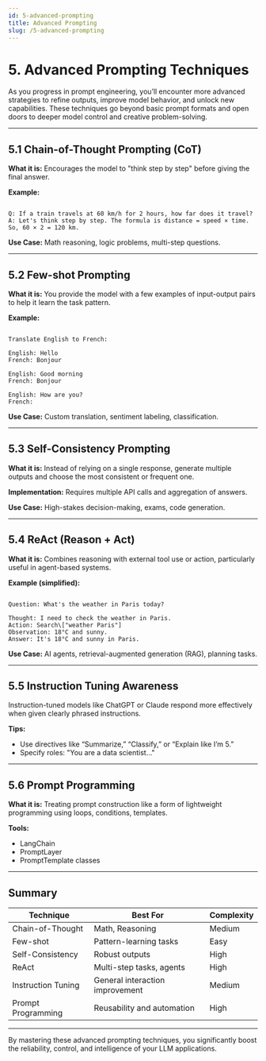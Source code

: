 ```yaml
---
id: 5-advanced-prompting
title: Advanced Prompting
slug: /5-advanced-prompting
---
```



# 5. Advanced Prompting Techniques

As you progress in prompt engineering, you’ll encounter more advanced strategies to refine outputs, improve model behavior, and unlock new capabilities. These techniques go beyond basic prompt formats and open doors to deeper model control and creative problem-solving.

---

## 5.1 Chain-of-Thought Prompting (CoT)

**What it is:** Encourages the model to "think step by step" before giving the final answer.

**Example:**
```

Q: If a train travels at 60 km/h for 2 hours, how far does it travel?
A: Let's think step by step. The formula is distance = speed × time. So, 60 × 2 = 120 km.

```

**Use Case:** Math reasoning, logic problems, multi-step questions.

---

## 5.2 Few-shot Prompting

**What it is:** You provide the model with a few examples of input-output pairs to help it learn the task pattern.

**Example:**
```

Translate English to French:

English: Hello
French: Bonjour

English: Good morning
French: Bonjour

English: How are you?
French:

```

**Use Case:** Custom translation, sentiment labeling, classification.

---

## 5.3 Self-Consistency Prompting

**What it is:** Instead of relying on a single response, generate multiple outputs and choose the most consistent or frequent one.

**Implementation:** Requires multiple API calls and aggregation of answers.

**Use Case:** High-stakes decision-making, exams, code generation.

---

## 5.4 ReAct (Reason + Act)

**What it is:** Combines reasoning with external tool use or action, particularly useful in agent-based systems.

**Example (simplified):**
```

Question: What's the weather in Paris today?

Thought: I need to check the weather in Paris.
Action: Search\["weather Paris"]
Observation: 18°C and sunny.
Answer: It's 18°C and sunny in Paris.

```

**Use Case:** AI agents, retrieval-augmented generation (RAG), planning tasks.

---

## 5.5 Instruction Tuning Awareness

Instruction-tuned models like ChatGPT or Claude respond more effectively when given clearly phrased instructions.

**Tips:**
- Use directives like “Summarize,” “Classify,” or “Explain like I’m 5.”
- Specify roles: "You are a data scientist..."

---

## 5.6 Prompt Programming

**What it is:** Treating prompt construction like a form of lightweight programming using loops, conditions, templates.

**Tools:**
- LangChain
- PromptLayer
- PromptTemplate classes

---

## Summary

| Technique             | Best For                        | Complexity |
|-----------------------|----------------------------------|------------|
| Chain-of-Thought      | Math, Reasoning                  | Medium     |
| Few-shot              | Pattern-learning tasks           | Easy       |
| Self-Consistency      | Robust outputs                   | High       |
| ReAct                 | Multi-step tasks, agents         | High       |
| Instruction Tuning    | General interaction improvement  | Medium     |
| Prompt Programming    | Reusability and automation       | High       |

---

By mastering these advanced prompting techniques, you significantly boost the reliability, control, and intelligence of your LLM applications.
